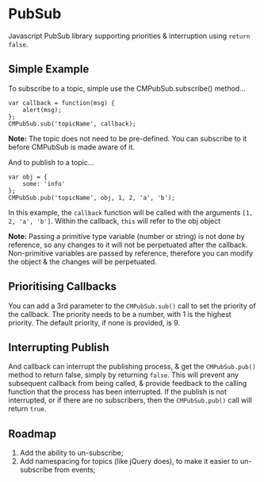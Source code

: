 PubSub
======

Javascript PubSub library supporting priorities & interruption using `return false`.


Simple Example
--------------

To subscribe to a topic, simple use the CMPubSub.subscribe() method...

    var callback = function(msg) {
        alert(msg);
    };
    CMPubSub.sub('topicName', callback);

**Note:** The topic does not need to be pre-defined.  You can subscribe to it before CMPubSub
is made aware of it.

And to publish to a topic...

    var obj = {
        some: 'info'
    };
    CMPubSub.pub('topicName', obj, 1, 2, 'a', 'b');

In this example, the `callback` function will be called with the arguments `[1, 2, 'a', 'b']`.
Within the callback, `this` will refer to the obj object

**Note:** Passing a primitive type variable (number or string) is not done by reference, so
any changes to it will not be perpetuated after the callback.  Non-primitive variables are
passed by reference, therefore you can modify the object & the changes will be perpetuated.


Prioritising Callbacks
----------------------
You can add a 3rd parameter to the `CMPubSub.sub()` call to set the priority of the callback.
The priority needs to be a number, with 1 is the highest priority.  The default priority,
if none is provided, is 9.



Interrupting Publish
--------------------
And callback can interrupt the publishing process, & get the `CMPubSub.pub()` method to return
false, simply by returning `false`.  This will prevent any subsequent callback from being
called, & provide feedback to the calling function that the process has been interrupted.
If the publish is not interrupted, or if there are no subscribers, then the `CMPubSub.pub()`
call will return `true`.




Roadmap
-------

1. Add the ability to un-subscribe;
2. Add namespacing for topics (like jQuery does), to make it easier to un-subscribe from events;